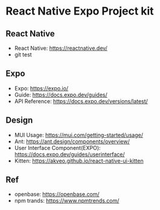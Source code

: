 # React Native Expo Project kit

## React Native

- React Native: https://reactnative.dev/
- git test

## Expo

- Expo: https://expo.io/
- Guide: https://docs.expo.dev/guides/
- API Reference: https://docs.expo.dev/versions/latest/

## Design

- MUI Usage: https://mui.com/getting-started/usage/
- Ant: https://ant.design/components/overview/
- User Interface Component(EXPO): https://docs.expo.dev/guides/userinterface/
- Kitten: https://akveo.github.io/react-native-ui-kitten

## Ref

- openbase: https://openbase.com/
- npm trands: https://www.npmtrends.com/
